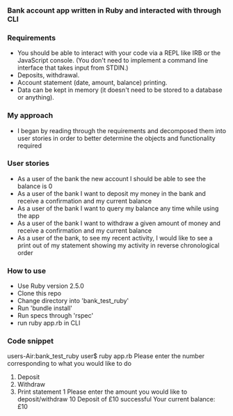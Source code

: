 ### Bank account app written in Ruby and interacted with through CLI

### Requirements
- You should be able to interact with your code via a REPL like IRB or the JavaScript console. (You don't need to implement a command line interface that takes input from STDIN.)
- Deposits, withdrawal.
- Account statement (date, amount, balance) printing.
- Data can be kept in memory (it doesn't need to be stored to a database or anything).

### My approach
- I began by reading through the requirements and decomposed them into user stories in order to better determine the objects and functionality required

### User stories
- As a user of the bank the new account I should be able to see the balance is 0
- As a user of the bank I want to deposit my money in the bank and receive a confirmation and my current balance
- As a user of the bank I want to query my balance any time while using the app
- As a user of the bank I want to withdraw a given amount of money and receive a confirmation and my current balance
- As a user of the bank, to see my recent activity, I would like to see a print out of my statement showing my activity in reverse chronological order



### How to use
- Use Ruby version 2.5.0
- Clone this repo
- Change directory into 'bank_test_ruby'
- Run 'bundle install'
- Run specs through 'rspec'
- run ruby app.rb in CLI

### Code snippet

users-Air:bank_test_ruby user$ ruby app.rb
Please enter the number corresponding to what you would like to do
1) Deposit
2) Withdraw
3) Print statement
1
Please enter the amount you would like to deposit/withdraw
10
Deposit of £10 successful
Your current balance: £10
